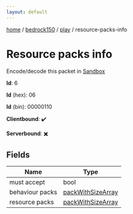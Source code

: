 ```yaml
---
layout: default
---
```


[home](/)  /  [bedrock150](/protocol/bedrock150)  /  [play](/protocol/bedrock150/play)  /  resource-packs-info

# Resource packs info

Encode/decode this packet in [Sandbox](../../../sandbox/bedrock150#Play.ResourcePacksInfo)

**Id**: 6

**Id** (hex): 06

**Id** (bin): 00000110

**Clientbound**: ✔️

**Serverbound**: ✖️

## Fields

Name | Type
---|---
must accept | bool
behaviour packs | [packWithSizeArray](/protocol/bedrock150/arrays)
resource packs | [packWithSizeArray](/protocol/bedrock150/arrays)
